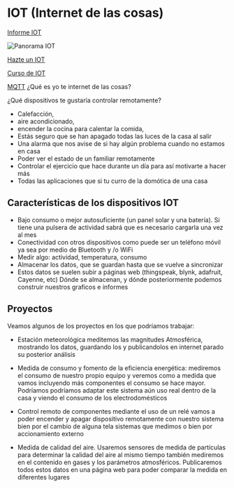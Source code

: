# IOT (Internet de las cosas)


[Informe IOT](http://mattturck.com/iot2018/)

![Panorama IOT](http://mattturck.com/wp-content/uploads/2018/02/2018_Matt_Turck_IoT_Landscape_Final.png)


[Hazte un IOT](https://github.com/javacasm/IOT_Hazte)

[Curso de IOT](https://www.spainlabs.com/foros/tema-SpainLabs-con-el-IoT-para-tod-s)

[MQTT](https://www.spainlabs.com/foros/tema-SpainLabsIoT2018-Empezamos-Servidor-MQTT)
¿Qué es yo te internet de las cosas?

¿Qué dispositivos te gustaría controlar remotamente?

* Calefacción,
 * aire acondicionado,
 * encender la cocina para calentar la comida,
* Estás seguro que se han apagado todas las luces de la casa al salir
* Una alarma que nos avise de si hay algún problema cuando no estamos en casa
* Poder ver el estado de un familiar remotamente
* Controlar el ejercicio que hace durante un día para así motivarte a hacer más
* Todas las aplicaciones que si tu curro de la domótica de una casa

## Características de los dispositivos IOT

* Bajo consumo o mejor autosuficiente (un panel solar y una batería). Si tiene una pulsera de actividad sabrá que es necesario cargarla una vez al mes
* Conectividad con otros dispositivos como puede ser un teléfono móvil ya sea por medio de Bluetooth y /o WiFi
* Medir algo: actividad, temperatura, consumo
* Almacenar los datos, que se guardan hasta que se vuelve a sincronizar
* Estos datos se suelen subir a páginas web (thingspeak, blynk, adafruit, Cayenne, etc) Dónde se almacenan, y dónde posteriormente podemos construir nuestros graficos e informes

## Proyectos

Veamos algunos de los proyectos en los que podríamos trabajar:

* Estación meteorológica meditemos las magnitudes Atmosférica, mostrando los datos, guardando los y publicandolos en internet parado su posterior análisis

* Medida de consumo y fomento de la eficiencia energética: mediremos el consumo de nuestro propio equipo y veremos como a medida que vamos incluyendo más componentes el consumo se hace mayor. Podríamos podríamos adaptar este sistema aún uso real dentro de la casa y viendo el consumo de los electrodomésticos

* Control remoto de componentes mediante el uso de un relé vamos a poder encender y apagar dispositivo remotamente con nuestro sistema bien por el cambio de alguna tela sistemas que medimos o bien por accionamiento externo

* Medida de calidad del aire. Usaremos sensores de medida de partículas para determinar la calidad del aire al mismo tiempo también mediremos en el contenido en gases y los parámetros atmosféricos. Publicaremos todos estos datos en una página web para poder comparar la medida en diferentes lugares
